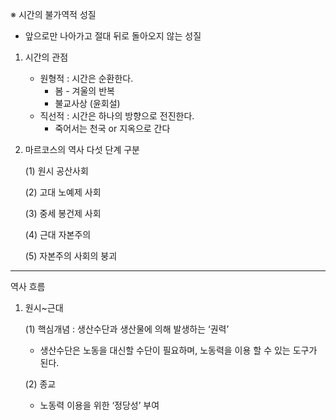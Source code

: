 ※ 시간의 불가역적 성질 

- 앞으로만 나아가고 절대 뒤로 돌아오지 않는 성질

1. 시간의 관점
    - 원형적 : 시간은 순환한다.
        - 봄 - 겨울의 반복
        - 불교사상 (윤회설)
    - 직선적 : 시간은 하나의 방향으로 전진한다.
        - 죽어서는 천국 or 지옥으로 간다


    
    
    
2. 마르코스의 역사 다섯 단계 구분
    
    (1) 원시 공산사회
    
    (2) 고대 노예제 사회
    
    (3) 중세 봉건제 사회
    
    (4) 근대 자본주의
    
    (5) 자본주의 사회의 붕괴
    

---

역사 흐름

1. 원시~근대
    
    (1) 핵심개념 : 생산수단과 생산물에 의해 발생하는 ‘권력’
    
    - 생산수단은 노동을 대신할 수단이 필요하며, 노동력을 이용 할 수 있는 도구가 된다.

    (2) 종교 

    - 노동력 이용을 위한 ‘정당성’ 부여
